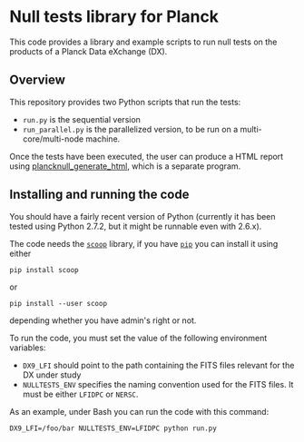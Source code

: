 Null tests library for Planck
=============================

This code provides a library and example scripts to run
null tests on the products of a Planck Data eXchange (DX).

Overview
--------

This repository provides two Python scripts that run the tests:

* `run.py` is the sequential version
* `run_parallel.py` is the parallelized version, to be run on a
  multi-core/multi-node machine.

Once the tests have been executed, the user can produce a HTML report
using
[plancknull_generate_html](https://github.com/ziotom78/plancknull_generate_html),
which is a separate program.

Installing and running the code
-------------------------------

You should have a fairly recent version of Python (currently it has
been tested using Python 2.7.2, but it might be runnable even with
2.6.x).

The code needs the [`scoop`](https://code.google.com/p/scoop/)
library, if you have [`pip`](http://pypi.python.org/pypi/pip/) you can
install it using either

    pip install scoop

or

    pip install --user scoop

depending whether you have admin's right or not.

To run the code, you must set the value of the following environment
variables:

* `DX9_LFI` should point to the path containing the FITS files
  relevant for the DX under study
* `NULLTESTS_ENV` specifies the naming convention used for the FITS
  files. It must be either `LFIDPC` or `NERSC`.

As an example, under Bash you can run the code with this command:

    DX9_LFI=/foo/bar NULLTESTS_ENV=LFIDPC python run.py
